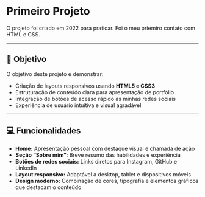 # Primeiro Projeto

O projeto foi criado em 2022 para praticar. Foi o meu priemiro contato com HTML e CSS.

---

## 🎯 Objetivo

O objetivo deste projeto é demonstrar:

- Criação de layouts responsivos usando **HTML5 e CSS3**  
- Estruturação de conteúdo clara para apresentação de portfólio  
- Integração de botões de acesso rápido às minhas redes sociais  
- Experiência de usuário intuitiva e visual agradável  

---

## 💻 Funcionalidades

- **Home:** Apresentação pessoal com destaque visual e chamada de ação  
- **Seção “Sobre mim”:** Breve resumo das habilidades e experiência  
- **Botões de redes sociais:** Links diretos para Instagram, GitHub e LinkedIn  
- **Layout responsivo:** Adaptável a desktop, tablet e dispositivos móveis  
- **Design moderno:** Combinação de cores, tipografia e elementos gráficos que destacam o conteúdo  

